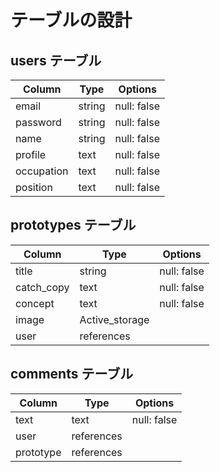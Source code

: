 # テーブルの設計

## users テーブル

| Column     | Type    |  Options    |
|------------|---------|-------------|
| email      | string  | null: false |
| password   | string  | null: false |
| name       | string  | null: false |
| profile    | text    | null: false |
| occupation | text    | null: false |
| position   | text    | null: false |

## prototypes テーブル

| Column     | Type           | Options     |
|------------|----------------|-------------|
| title      | string         | null: false |
| catch_copy | text           | null: false |
| concept    | text           | null: false |
| image      | Active_storage |             |
| user       | references     |             |

## comments テーブル

| Column     | Type          | Options      |
|------------|---------------|--------------|
| text       | text          | null: false  |
| user       | references    |              |
| prototype  | references    |              |
